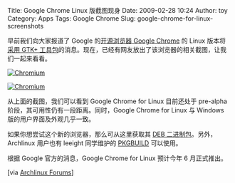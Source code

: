 Title: Google Chrome Linux 版截图现身
Date: 2009-02-28 10:24
Author: toy
Category: Apps
Tags: Google Chrome
Slug: google-chrome-for-linux-screenshots

早前我们向大家报道了 Google 的[开源浏览器 Google
Chrome](http://linuxtoy.org/archives/google-chrome.html) 的 Linux
版本将[采用 GTK+
工具包](http://linuxtoy.org/archives/linux-version-of-google-chrome-to-use-gtk.html)的消息。现在，已经有网友放出了该浏览器的相关截图，让我们一起来看看。

[![Chromium](http://i.linuxtoy.org/images/2009/02/chromium1-thumb.png)](http://i.linuxtoy.org/images/2009/02/chromium1.png)

[![Chromium](http://i.linuxtoy.org/images/2009/02/chromium2-thumb.png)](http://i.linuxtoy.org/images/2009/02/chromium2.png)

从上面的截图，我们可以看到 Google Chrome for Linux 目前还处于 pre-alpha
阶段，其可用性仍有一段距离。同时，Google Chrome for Linux 与 Windows
版的用户界面及外观几乎一致。

如果你想尝试这个新的浏览器，那么可从这里获取其 [DEB
二进制包](http://ppa.launchpad.net/chromium-daily/ppa/ubuntu/pool/main/c/chromium-browser/)。另外，Archlinux
用户也有 leeight 同学维护的
[PKGBUILD](http://aur.archlinux.org/packages.php?ID=24266) 可以使用。

根据 Google 官方的消息，Google Chrome for Linux 预计今年 6 月正式推出。

[via [Archlinux
Forums](http://bbs.archlinux.org/viewtopic.php?id=66357)]
